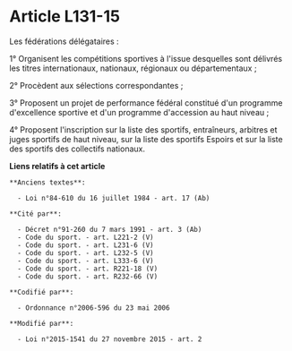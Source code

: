 # Article L131-15

Les fédérations délégataires :

1° Organisent les compétitions sportives à l'issue desquelles sont délivrés les titres internationaux, nationaux, régionaux
ou départementaux ;

2° Procèdent aux sélections correspondantes ;

3° Proposent un projet de performance fédéral constitué d'un programme d'excellence sportive et d'un programme d'accession au
haut niveau ;

4° Proposent l'inscription sur la liste des sportifs, entraîneurs, arbitres et juges sportifs de haut niveau, sur la liste
des sportifs Espoirs et sur la liste des sportifs des collectifs nationaux.

**Liens relatifs à cet article**

	**Anciens textes**:

	  - Loi n°84-610 du 16 juillet 1984 - art. 17 (Ab)

	**Cité par**:

	  - Décret n°91-260 du 7 mars 1991 - art. 3 (Ab)
	  - Code du sport. - art. L221-2 (V)
	  - Code du sport. - art. L231-6 (V)
	  - Code du sport. - art. L232-5 (V)
	  - Code du sport. - art. L333-6 (V)
	  - Code du sport. - art. R221-18 (V)
	  - Code du sport. - art. R232-66 (V)

	**Codifié par**:

	  - Ordonnance n°2006-596 du 23 mai 2006

	**Modifié par**:

	  - Loi n°2015-1541 du 27 novembre 2015 - art. 2
